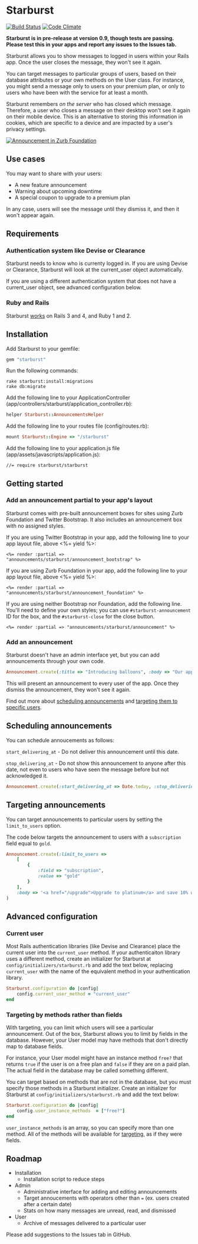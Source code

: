 # Starburst

[![Build Status](https://secure.travis-ci.org/csm123/starburst.svg?branch=master)](http://travis-ci.org/csm123/starburst)
[![Code Climate](https://codeclimate.com/github/csm123/starburst/badges/gpa.svg)](https://codeclimate.com/github/csm123/starburst)

**Starburst is in pre-release at version 0.9, though tests are passing. Please test this in your apps and report any issues to the Issues tab.**

Starburst allows you to show messages to logged in users within your Rails app. Once the user closes the message, they won't see it again.

You can target messages to particular groups of users, based on their database attributes or your own methods on the User class. For instance, you might send a message only to users on your premium plan, or only to users who have been with the service for at least a month.

Starburst remembers _on the server_ who has closed which message. Therefore, a user who closes a message on their desktop won't see it again on their mobile device. This is an alternative to storing this information in cookies, which are specific to a device and are impacted by a user's privacy settings.

[![Announcement in Zurb Foundation](http://aspiringwebdev.com/wp-content/uploads/2014/10/Screen-Shot-2014-10-07-at-7.20.50-PM.png)](#)

## Use cases

You may want to share with your users:

- A new feature announcement
- Warning about upcoming downtime
- A special coupon to upgrade to a premium plan

In any case, users will see the message until they dismiss it, and then it won't appear again.

## Requirements

### Authentication system like Devise or Clearance
Starburst needs to know who is currenty logged in. If you are using Devise or Clearance, Starburst will look at the current_user object automatically.

If you are using a different authentication system that does not have a current_user object, see advanced configuration below.

### Ruby and Rails

Starburst [works](https://secure.travis-ci.org/csm123/starburst) on Rails 3 and 4, and Ruby 1 and 2.

## Installation

Add Starburst to your gemfile:

```ruby
gem "starburst"
```

Run the following commands:

```
rake starburst:install:migrations
rake db:migrate
```

Add the following line to your ApplicationController (app/controllers/starburst/application_controller.rb):

```ruby
helper Starburst::AnnouncementsHelper
```

Add the following line to your routes file (config/routes.rb):

```ruby
mount Starburst::Engine => "/starburst"
```

Add the following line to your application.js file (app/assets/javascripts/application.js):

```
//= require starburst/starburst
```

## Getting started

### Add an announcement partial to your app's layout

Starburst comes with pre-built announcement boxes for sites using Zurb Foundation and Twitter Bootstrap. It also includes an announcement box with no assigned styles.

If you are using Twitter Bootstrap in your app, add the following line to your app layout file, above <%= yield %>:

```erb
<%= render :partial => "announcements/starburst/announcement_bootstrap" %>
```

If you are using Zurb Foundation in your app, add the following line to your app layout file, above <%= yield %>:

```erb
<%= render :partial => "announcements/starburst/announcement_foundation" %>
```

If you are using neither Bootstrap nor Foundation, add the following line. You'll need to define your own styles; you can use  `#starburst-announcement` ID for the box, and the `#starburst-close` for the close button.

```erb
<%= render :partial => "announcements/starburst/announcement" %>
```

### Add an announcement

Starburst doesn't have an admin interface yet, but you can add announcements through your own code.

```ruby
Announcement.create(:title => "Introducing balloons", :body => "Our app now features lots of balloons! Enjoy!")
```

This will present an announcement to every user of the app. Once they dismiss the announcement, they won't see it again.

Find out more about [scheduling announcements](#scheduling) and [targeting them to specific users](#targeting).

<a name="scheduling"></a>
## Scheduling announcements 

You can schedule annoucements as follows:

`start_delivering_at` - Do not deliver this announcement until this date.

`stop_delivering_at` - Do not show this announcement to anyone after this date, not even to users who have seen the message before but not acknowledged it.

```ruby
Announcement.create(:start_delivering_at => Date.today, :stop_delivering_at => Date.today + 10.days)
```

<a name="targeting"></a>
## Targeting announcements

You can target announcements to particular users by setting the `limit_to_users` option.

The code below targets the announcement to users with a `subscription` field equal to `gold`.

```ruby
Announcement.create(:limit_to_users => 
	[
		{
			:field => "subscription",
			:value => "gold"
		}
	],
	:body => '<a href="/upgrade">Upgrade to platinum</a> and save 10% with coupon code XYZ!'
)
```

## Advanced configuration

### Current user

Most Rails authentication libraries (like Devise and Clearance) place the current user into the `current_user` method. If your authenticaiton library uses a different method, create an initializer for Starburst at `config/initializers/starburst.rb` and add the text below, replacing `current_user` with the name of the equivalent method in your authentication library.

```ruby
Starburst.configuration do |config|
	config.current_user_method = "current_user"
end
```

### Targeting by methods rather than fields

With targeting, you can limit which users will see a particular announcement. Out of the box, Starburst allows you to limit by fields in the database. However, your User model may have methods that don't directly map to database fields.

For instance, your User model might have an instance method `free?` that returns `true` if the user is on a free plan and `false` if they are on a paid plan. The actual field in the database may be called something different.

You can target based on methods that are not in the database, but you must specify those methods in a Starburst initializer. Create an initializer for Starburst at `config/initializers/starburst.rb` and add the text below:

```ruby
Starburst.configuration do |config|
	config.user_instance_methods  = ["free?"]
end
```

`user_instance_methods` is an array, so you can specify more than one method. All of the methods will be available for [targeting](#targeting), as if they were fields.

## Roadmap

* Installation
  * Installation script to reduce steps
* Admin
  * Administrative interface for adding and editing announcements
  * Target annoucements with operators other than `=` (ex. users created after a certain date)
  * Stats on how many messages are unread, read, and dismissed
* User
  * Archive of messages delivered to a particular user

Please add suggestions to the Issues tab in GitHub.
